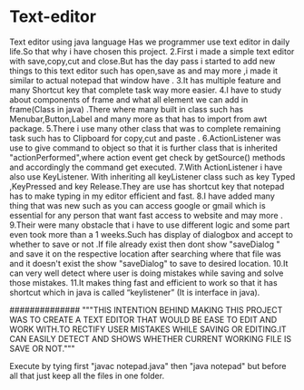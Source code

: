 # Text-editor
Text editor using java language
Has we programmer use text editor in daily life.So that why i have chosen this project.
2.First i made a simple text editor with save,copy,cut and close.But has the day pass i started to add new things to this text editor such has open,save as and may more ,i made it similar to actual notepad that window have .
3.It has multiple feature and many Shortcut key that complete task way more easier.
4.I have to study about components of frame and what all element we can add in frame(Class in java) .There where many built in class such has Menubar,Button,Label and many more as that has to import from awt package.
5.There i use many other class that was to complete remaining task such has to Clipboard for copy,cut and paste .
6.ActionListener was use to give command to object so that it is further class that is inherited "actionPerformed",where action event get check by getSource() methods and accordingly the command get executed.
7.With ActionListener i have also use KeyListener. With inheriting all keyListener class such as key Typed ,KeyPressed and key Release.They are use has shortcut key that notepad has to make typing in my editor efficient and fast.
8.I have added many thing that was new such as you can access google or gmail which is essential for any person that want fast access to website and may more .
9.Their were many obstacle that i have to use different logic and some part even took more than a 1 weeks.Such has display of dialogbox and accept to whether to save or not .If file  already exist then dont show "saveDialog " and save it on the respective location after searching where that file was and it doesn't exist the show "saveDialog" to save to desired location.
10.It can very well detect where user is doing mistakes while saving and solve those mistakes.
11.It makes thing fast and efficient to work so that it has shortcut which in java is called “keylistener” (It is interface in java).



##############
"""THIS INTENTION BEHIND MAKING THIS PROJECT WAS TO CREATE A TEXT EDITOR THAT WOULD BE EASE TO EDIT AND WORK WITH.TO RECTIFY USER MISTAKES WHILE SAVING OR EDITING.IT CAN EASILY DETECT AND SHOWS WHETHER CURRENT WORKING FILE IS SAVE OR NOT.""" 

Execute by tying first "javac notepad.java" then "java notepad" but before all that just keep all the files in one folder.
